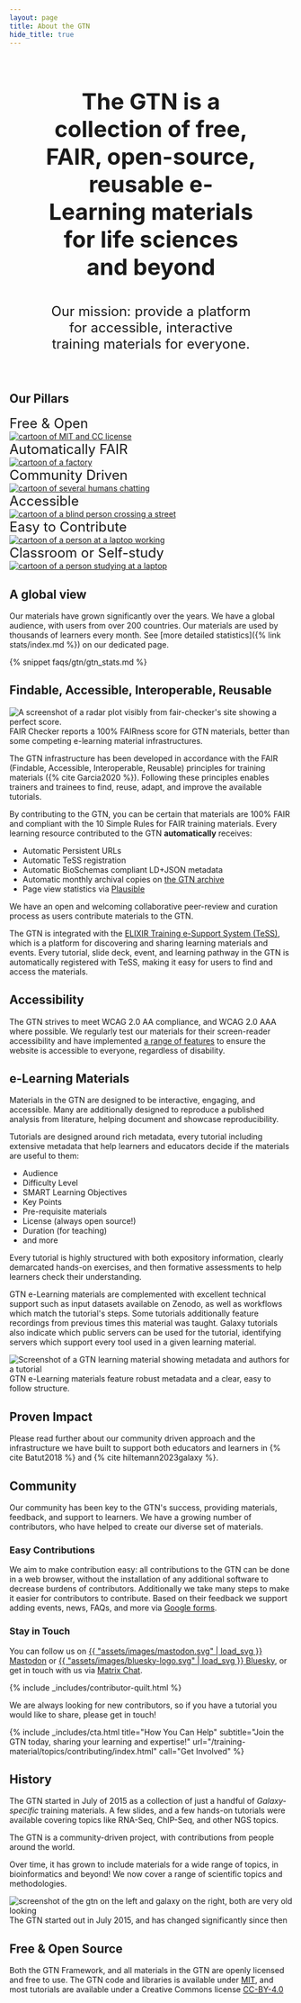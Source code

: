 ```yaml
---
layout: page
title: About the GTN
hide_title: true
---
```


<div id='hero'>
  <p id="hero-headline">
  The GTN is a collection of free, FAIR, open-source, reusable e-Learning materials for life sciences and beyond
  </p>
  <p id="hero-subtitle">
  Our mission: provide a platform for accessible, interactive training materials for everyone.
  </p>
</div>

<h2>Our Pillars</h2>

<div class="row" id="button-row">
<div class="col-md-2">
<div>Free & Open</div>
<a href="#free-open-source">
<img src="{% link assets/images/undraw_open_source.svg %}" alt="cartoon of MIT and CC license">
</a>
</div>
<div class="col-md-2">
<div>Automatically FAIR</div>
<a href="#findable-accessible-interoperable-reusable">
<img src="{% link assets/images/undraw_automation.svg %}" alt="cartoon of a factory">
</a>
</div>
<div class="col-md-2">
<div>Community Driven</div>
<a href="#community">
<img src="{% link assets/images/undraw_community.svg %}" alt="cartoon of several humans chatting">
</a>
</div>
<div class="col-md-2">
<div>Accessible</div>
<a href="#accessibilty">
<img src="{% link assets/images/undraw_accessible.svg %}" alt="cartoon of a blind person crossing a street">
</a>
</div>
<div class="col-md-2">
<div>Easy to Contribute</div>
<a href="#easy-contributions">
<img src="{% link assets/images/undraw_developer.svg %}" alt="cartoon of a person at a laptop working">
</a>
</div>
<div class="col-md-2">
<div>Classroom or Self-study</div>
<a href="#e-learning-materials">
<img src="{% link assets/images/undraw_online_learning.svg %}" alt="cartoon of a person studying at a laptop">
</a>
</div>
</div>

## A global view

Our materials have grown significantly over the years. We have a global audience, with users from over 200 countries. Our materials are used by thousands of learners every month. See [more detailed statistics]({% link stats/index.md %}) on our dedicated page.

<div markdown=0>
{% snippet faqs/gtn/gtn_stats.md %}
</div>

## Findable, Accessible, Interoperable, Reusable

<div class="row">
<div class="col-md-4">
<figure>
  <img alt="A screenshot of a radar plot visibly from fair-checker's site showing a perfect score." src="{% link news/images/FAIR-Checker-us.png %}">
  <figcaption>FAIR Checker reports a 100% FAIRness score for GTN materials, better than some competing e-learning material infrastructures.</figcaption>
</figure>
</div>
<div class="col-md-8" markdown=1>

The GTN infrastructure has been developed in accordance with the FAIR (Findable, Accessible, Interoperable, Reusable) principles for training materials ({% cite Garcia2020 %}). Following these principles enables trainers and trainees to find, reuse, adapt, and improve the available tutorials.

By contributing to the GTN, you can be certain that materials are 100% FAIR and compliant with the 10 Simple Rules for FAIR training materials. Every learning resource contributed to the GTN **automatically** receives:

- Automatic Persistent URLs
- Automatic TeSS registration
- Automatic BioSchemas compliant LD+JSON metadata
- Automatic monthly archival copies on [the GTN archive](https://training.galaxyproject.org/archive/)
- Page view statistics via [Plausible](https://plausible.galaxyproject.eu/training.galaxyproject.org)

We have an open and welcoming collaborative peer-review and curation process as users contribute materials to the GTN.

The GTN is integrated with the [ELIXIR Training e-Support System (TeSS)](https://tess.elixir-europe.org/), which is a platform for discovering and sharing learning materials and events. Every tutorial, slide deck, event, and learning pathway in the GTN is automatically registered with TeSS, making it easy for users to find and access the materials.

</div>
</div>

## Accessibility

The GTN strives to meet WCAG 2.0 AA compliance, and WCAG 2.0 AAA where possible. We regularly test our materials for their screen-reader accessibility and have implemented <a href="{% link accessibility.md %}">a range of features</a> to ensure the website is accessible to everyone, regardless of disability.

## e-Learning Materials

<div class="row">
<div class="col-md-8" markdown=1>

Materials in the GTN are designed to be interactive, engaging, and accessible. Many are additionally designed to reproduce a published analysis from literature, helping document and showcase reproducibility.

Tutorials are designed around rich metadata, every tutorial including extensive metadata that help learners and educators decide if the materials are useful to them:

- Audience
- Difficulty Level
- SMART Learning Objectives
- Key Points
- Pre-requisite materials
- License (always open source!)
- Duration (for teaching)
- and more

Every tutorial is highly structured with both expository information, clearly demarcated hands-on exercises, and then formative assessments to help learners check their understanding.

GTN e-Learning materials are complemented with excellent technical support such as input datasets available on Zenodo, as well as workflows which match the tutorial's steps. Some tutorials additionally feature recordings from previous times this material was taught. Galaxy tutorials also indicate which public servers can be used for the tutorial, identifying servers which support every tool used in a given learning material.

</div>
<div class="col-md-4">
<figure>
  <img alt="Screenshot of a GTN learning material showing metadata and authors for a tutorial" src="{% link assets/images/tutorial-overview.png %}">
  <figcaption>GTN e-Learning materials feature robust metadata and a clear, easy to follow structure.</figcaption>
</figure>
</div>
</div>

## Proven Impact

Please read further about our community driven approach and the infrastructure we have built to support both educators and learners in {% cite Batut2018 %} and {% cite hiltemann2023galaxy %}.

## Community

Our community has been key to the GTN's success, providing materials, feedback, and support to learners. We have a growing number of contributors, who have helped to create our diverse set of materials.

### Easy Contributions

We aim to make contribution easy: all contributions to the GTN can be done in a web browser, without the installation of any additional software to decrease burdens of contributors. Additionally we take many steps to make it easier for contributors to contribute. Based on their feedback we support adding events, news, FAQs, and more via <a href="{{ site.baseurl }}/news/2024/07/17/google-forms.html">Google forms</a>.

### Stay in Touch

You can follow us on <a rel="me" href="https://mstdn.science/@gtn"><span style="fill: var(--hyperlink);">{{ "assets/images/mastodon.svg" | load_svg }}</span> Mastodon</a> or <a rel="me" href="https://bsky.app/profile/galaxytraining.bsky.social"><span style="fill: var(--hyperlink);">{{ "assets/images/bluesky-logo.svg" | load_svg }}</span> Bluesky</a>, or get in touch with us via <a rel="me" href="https://matrix.to/#/%23Galaxy-Training-Network_Lobby%3Agitter.im">Matrix Chat</a>.

{% include _includes/contributor-quilt.html %} 

We are always looking for new contributors, so if you have a tutorial you would like to share, please get in touch!

{% include _includes/cta.html title="How You Can Help" subtitle="Join the GTN today, sharing your learning and expertise!" url="/training-material/topics/contributing/index.html" call="Get Involved" %}


## History

<div class="row">
<div class="col-md-8" markdown=1>

The GTN started in July of 2015 as a collection of just a handful of <i>Galaxy-specific</i> training materials. A few slides, and a few hands-on tutorials were available covering topics like RNA-Seq, ChIP-Seq, and other NGS topics.

The GTN is a community-driven project, with contributions from people around the world.

Over time, it has grown to include materials for a wide range of topics, in bioinformatics and beyond! We now cover a range of scientific topics and methodologies.

</div>

<div class="col-md-4">
<figure>
  <img alt="screenshot of the gtn on the left and galaxy on the right, both are very old looking" src="{% link shared/images/interactive_training-old.png %}">
  <figcaption>The GTN started out in July 2015, and has changed significantly since then</figcaption>
</figure>
</div>
</div>


## Free & Open Source

Both the GTN Framework, and all materials in the GTN are openly licensed and free to use. The GTN code and libraries is available under [MIT](https://github.com/galaxyproject/training-material/blob/main/LICENSE.md), and most tutorials are available under a Creative Commons license [CC-BY-4.0](https://spdx.org/licenses/CC-BY-4.0")


<style>
#hero {
    border: 2px solid var(--border-light);
    margin: 1rem;
    padding: 1rem 3rem;
    text-align: center;
    border-radius: 25px;
}
#hero-headline {
    font-size: 2.5rem;
    font-weight: bold;
}
#hero-subtitle {
    font-size: 1.5rem;
}
.main-content {
    font-size: 1.25;
}
figure {
margin: 0;
}
.tutorial_tag {
  margin-inline-end: 0.2rem;
}

#button-row div.col-md-2 div {
    font-size: 1.5rem;
}
#button-row a {
    display: block;
    border: none;
}
#button-row a:hover {
    border: 1px solid var(--hyperlink);
}
</style>
